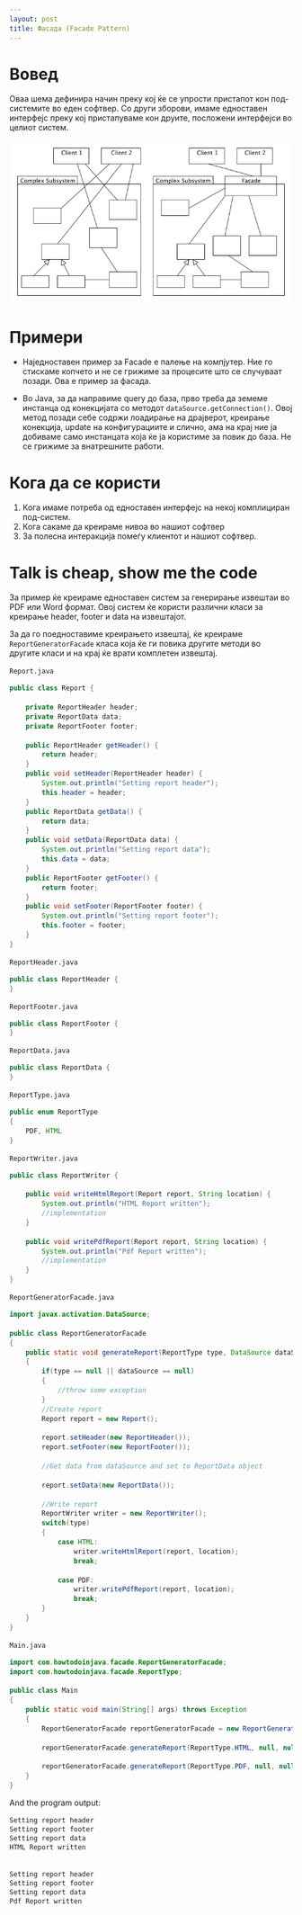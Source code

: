 ```yaml
---
layout: post
title: Фасада (Facade Pattern)
---
```


# Вовед
Оваа шема дефинира начин преку кој ќе се упрости пристапот кон под-системите во еден софтвер.
Со други зборови, имаме едноставен интерфејс преку кој пристапуваме кон друите, посложени интерфејси во целиот систем.

![facade-pattern](../_pictures/facade.jpg)

# Примери

* Наједноставен пример за Facade е палење на компјутер. Ние го стискаме копчето и не се грижиме за процесите што се случуваат позади. Ова е пример за фасада.

* Во Java, за да направиме query до база, прво треба да земеме инстанца од конекцијата со методот `dataSource.getConnection()`.
 Овој метод позади себе содржи лоадирање на драјверот, креирање конекција, update на конфигурациите и слично, ама на крај ние ја добиваме само инстанцата која ќе ја користиме за повик до база. Не се грижиме за внатрешните работи.

# Кога да се користи

1. Кога имаме потреба од едноставен интерфејс на некој комплициран под-систем.
2. Кога сакаме да креираме нивоа во нашиот софтвер
3. За полесна интеракција помеѓу клиентот и нашиот софтвер.

# Talk is cheap, show me the code

За пример ќе креираме едноставен систем за генерирање извештаи во PDF или Word формат.
Овој систем ќе користи различни класи за креирање header, footer и data на извештајот.

За да го поедноставиме креирањето извештај, ќе креираме `ReportGeneratorFacade` класа која ќе ги повика другите методи во другите класи и на крај ќе врати комплетен извештај.

`Report.java`

```java
public class Report {

    private ReportHeader header;
    private ReportData data;
    private ReportFooter footer;

    public ReportHeader getHeader() {
        return header;
    }
    public void setHeader(ReportHeader header) {
        System.out.println("Setting report header");
        this.header = header;
    }
    public ReportData getData() {
        return data;
    }
    public void setData(ReportData data) {
        System.out.println("Setting report data");
        this.data = data;
    }
    public ReportFooter getFooter() {
        return footer;
    }
    public void setFooter(ReportFooter footer) {
        System.out.println("Setting report footer");
        this.footer = footer;
    }
}
```

`ReportHeader.java`

```java
public class ReportHeader {
}
```

`ReportFooter.java`

```java
public class ReportFooter {
}
```

`ReportData.java`

```java
public class ReportData {
}
```

`ReportType.java`

```java
public enum ReportType
{
    PDF, HTML
}
```

`ReportWriter.java`

```java
public class ReportWriter {

    public void writeHtmlReport(Report report, String location) {
        System.out.println("HTML Report written");
        //implementation
    }

    public void writePdfReport(Report report, String location) {
        System.out.println("Pdf Report written");
        //implementation
    }
}
```

`ReportGeneratorFacade.java`

```java
import javax.activation.DataSource;

public class ReportGeneratorFacade
{
    public static void generateReport(ReportType type, DataSource dataSource, String location)
    {
        if(type == null || dataSource == null)
        {
            //throw some exception
        }
        //Create report
        Report report = new Report();

        report.setHeader(new ReportHeader());
        report.setFooter(new ReportFooter());

        //Get data from dataSource and set to ReportData object

        report.setData(new ReportData());

        //Write report
        ReportWriter writer = new ReportWriter();
        switch(type)
        {
            case HTML:
                writer.writeHtmlReport(report, location);
                break;

            case PDF:
                writer.writePdfReport(report, location);
                break;
        }
    }
}
```

`Main.java`
```java
import com.howtodoinjava.facade.ReportGeneratorFacade;
import com.howtodoinjava.facade.ReportType;
 
public class Main
{
    public static void main(String[] args) throws Exception
    {
        ReportGeneratorFacade reportGeneratorFacade = new ReportGeneratorFacade();
         
        reportGeneratorFacade.generateReport(ReportType.HTML, null, null);
         
        reportGeneratorFacade.generateReport(ReportType.PDF, null, null);
    }
}
```

And the program output:
```
Setting report header
Setting report footer
Setting report data
HTML Report written
 
 
Setting report header
Setting report footer
Setting report data
Pdf Report written
```
